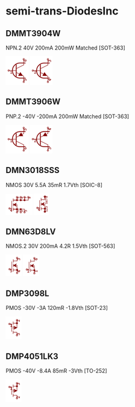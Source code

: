# semi-trans-DiodesInc

## DMMT3904W
NPN.2 40V 200mA 200mW Matched [SOT-363]

![DMMT3904W__1__1](/images/semi-trans-DiodesInc__DMMT3904W__1__1.png?raw=true) 
![DMMT3904W__2__1](/images/semi-trans-DiodesInc__DMMT3904W__2__1.png?raw=true) 

## DMMT3906W
PNP.2 -40V -200mA 200mW Matched [SOT-363]

![DMMT3906W__1__1](/images/semi-trans-DiodesInc__DMMT3906W__1__1.png?raw=true) 
![DMMT3906W__2__1](/images/semi-trans-DiodesInc__DMMT3906W__2__1.png?raw=true) 

## DMN3018SSS
NMOS 30V 5.5A 35mR 1.7Vth [SOIC-8]

![DMN3018SSS__1__1](/images/_semi__NMOS-4D-3S__1__1.png?raw=true) 
![DMN3018SSS__1__2](/images/_semi__NMOS-4D-3S__1__2.png?raw=true) 

## DMN63D8LV
NMOS.2 30V 200mA 4.2R 1.5Vth [SOT-563]

![DMN63D8LV__1__1](/images/semi-trans-DiodesInc__DMN63D8LV__1__1.png?raw=true) 
![DMN63D8LV__2__1](/images/semi-trans-DiodesInc__DMN63D8LV__2__1.png?raw=true) 

## DMP3098L
PMOS -30V -3A 120mR -1.8Vth [SOT-23]

![DMP3098L__1__1](/images/semi-trans-IRF__IRFP9240__1__1.png?raw=true) 

## DMP4051LK3
PMOS -40V -8.4A 85mR -3Vth [TO-252]

![DMP4051LK3__1__1](/images/semi-trans-IRF__IRF9540__1__1.png?raw=true) 

